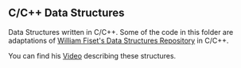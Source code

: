 C/C++ Data Structures
---------------------

Data Structures written in C/C++. Some of the code in this folder are adaptations of [William Fiset's Data Structures Repository](https://github.com/williamfiset/DEPRECATED-data-structures) in C/C++.

You can find his [Video](https://youtu.be/RBSGKlAvoiM) describing these structures.
